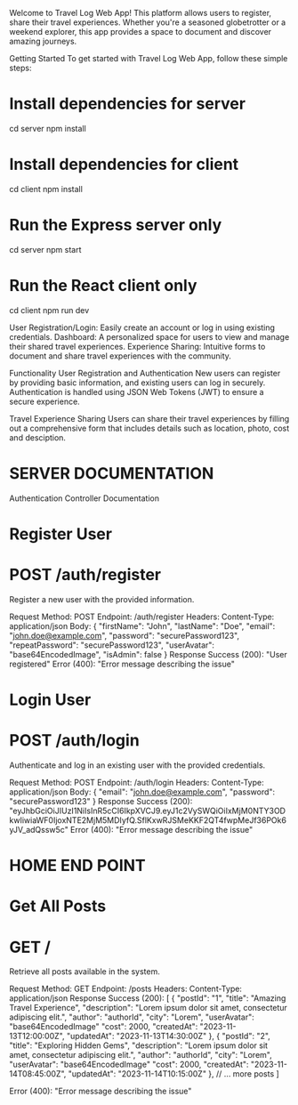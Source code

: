 Welcome to Travel Log Web App! This platform allows users to register, share their travel experiences. 
Whether you're a seasoned globetrotter or a weekend explorer, this app provides a space to document and discover amazing journeys.

Getting Started
To get started with Travel Log Web App, follow these simple steps:

# Install dependencies for server
cd server
npm install

# Install dependencies for client
cd client
npm install

# Run the Express server only
cd server
npm start

# Run the React client only
cd client
npm run dev

User Registration/Login: Easily create an account or log in using existing credentials.
Dashboard: A personalized space for users to view and manage their shared travel experiences.
Experience Sharing: Intuitive forms to document and share travel experiences with the community.

Functionality
User Registration and Authentication
New users can register by providing basic information, and existing users can log in securely. Authentication is handled using JSON Web Tokens (JWT) to ensure a secure experience.

Travel Experience Sharing
Users can share their travel experiences by filling out a comprehensive form that includes details such as location, photo, cost and desciption.

# SERVER DOCUMENTATION
Authentication Controller Documentation

# Register User
# POST /auth/register
Register a new user with the provided information.

Request
Method: POST
Endpoint: /auth/register
Headers:
Content-Type: application/json
Body:
{
  "firstName": "John",
  "lastName": "Doe",
  "email": "john.doe@example.com",
  "password": "securePassword123",
  "repeatPassword": "securePassword123",
  "userAvatar": "base64EncodedImage",
  "isAdmin": false
}
Response
Success (200):
"User registered"
Error (400):
"Error message describing the issue"

# Login User
# POST /auth/login
Authenticate and log in an existing user with the provided credentials.

Request
Method: POST
Endpoint: /auth/login
Headers:
Content-Type: application/json
Body:
{
  "email": "john.doe@example.com",
  "password": "securePassword123"
}
Response
Success (200):
"eyJhbGciOiJIUzI1NiIsInR5cCI6IkpXVCJ9.eyJ1c2VySWQiOiIxMjM0NTY3ODkwIiwiaWF0IjoxNTE2MjM5MDIyfQ.SflKxwRJSMeKKF2QT4fwpMeJf36POk6yJV_adQssw5c"
Error (400):
"Error message describing the issue"

# HOME END POINT
# Get All Posts
# GET /
Retrieve all posts available in the system.

Request
Method: GET
Endpoint: /posts
Headers:
Content-Type: application/json
Response
Success (200):
[
  {
    "postId": "1",
    "title": "Amazing Travel Experience",
    "description": "Lorem ipsum dolor sit amet, consectetur adipiscing elit.",
    "author": "authorId",
     "city": "Lorem",
     "userAvatar": "base64EncodedImage"
     "cost": 2000,
    "createdAt": "2023-11-13T12:00:00Z",
    "updatedAt": "2023-11-13T14:30:00Z"
  },
  {
    "postId": "2",
    "title": "Exploring Hidden Gems",
    "description": "Lorem ipsum dolor sit amet, consectetur adipiscing elit.",
    "author": "authorId",
     "city": "Lorem",
     "userAvatar": "base64EncodedImage"
     "cost": 2000,
    "createdAt": "2023-11-14T08:45:00Z",
    "updatedAt": "2023-11-14T10:15:00Z"
  },
  // ... more posts
]

Error (400):
"Error message describing the issue"

